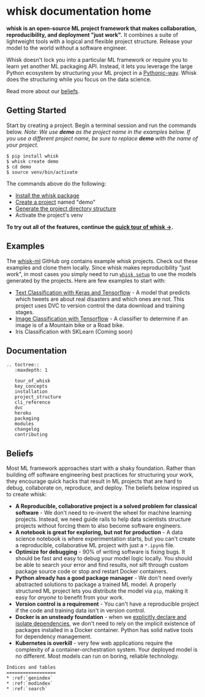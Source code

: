 # whisk documentation home

__whisk is an open-source ML project framework that makes collaboration, reproducibility, and deployment "just work".__ It combines a suite of lightweight tools with a logical and flexible project structure. Release your model to the world without a software engineer.

Whisk doesn't lock you into a particular ML framework or require you to learn yet another ML packaging API. Instead, it lets you leverage the large Python ecosystem by structuring your ML project in a [Pythonic-way](
https://docs.python-guide.org/writing/structure/). Whisk does the structuring while you focus on the data science.

Read more about our [beliefs](#beliefs).

## Getting Started

Start by creating a project. Begin a terminal session and run the commands below. _Note: We use __demo__ as the project name in the examples below. If you use a different project name, be sure to replace __demo__ with the name of your project._

```
$ pip install whisk
$ whisk create demo
$ cd demo
$ source venv/bin/activate
```

The commands above do the following:

* [Install the whisk package](installation.html)
* [Create a project](cli_reference.html#whisk-create) named "demo"
* [Generate the project directory structure](project_structure.html)
* Activate the project's venv

__To try out all of the features, continue the [quick tour of whisk →](tour_of_whisk.html#try-the-sample-model).__

## Examples

The [whisk-ml](https://github.com/whisk-ml) GitHub org contains example whisk projects. Check out these examples and clone them locally. Since whisk makes reproducibility "just work", in most cases you simply need to run [`whisk setup`](cli_reference.html#whisk-setup) to use the models generated by the projects. Here are few examples to start with:

* [Text Classification with Keras and Tensorflow](https://github.com/whisk-ml/disaster_tweets) - A model that predicts which tweets are about real disasters and which ones are not. This project uses DVC to version control the data download and training stages.
* [Image Classification with Tensorflow](https://github.com/whisk-ml/bike_image_classifier_tensorflow) - A classifier to determine if an image is of a Mountain bike or a Road bike.
* Iris Classification with SKLearn (Coming soon)

## Documentation

```eval_rst
.. toctree::
   :maxdepth: 1

   tour_of_whisk
   key_concepts
   installation
   project_structure
   cli_reference
   dvc
   heroku
   packaging
   modules
   changelog
   contributing
```

## Beliefs

Most ML framework approaches start with a shaky foundation. Rather than building off software engineering best practices for structuring your work, they encourage quick hacks that result in ML projects that are hard to debug, collaborate on, reproduce, and deploy. The beliefs below inspired us to create whisk:

* **A Reproducible, collaborative project is a solved problem for classical software** - We don't need to re-invent the wheel for machine learning projects. Instead, we need guide rails to help data scientists structure projects without forcing them to also become software engineers.
* **A notebook is great for exploring, but not for production** - A data science notebook is where experimentation starts, but you can't create a reproducible, collaborative ML project with just a `*.ipynb` file.
* **Optimize for debugging** - 90% of writing software is fixing bugs. It should be fast and easy to debug your model logic locally. You should be able to search your error and find results, not sift through custom package source code or stop and restart Docker containers.
* **Python already has a good package manager** - We don't need overly abstracted solutions to package a trained ML model. A properly structured ML project lets you distribute the model via `pip`, making it easy for _anyone_ to benefit from your work.
* **Version control is a requirement** - You can't have a reproducible project if the code and training data isn't in version control.
* **Docker is an unsteady foundation** - when we [explicitly declare and isolate dependencies](https://12factor.net/dependencies), we don't need to rely on the implicit existence of packages installed in a Docker container. Python has solid native tools for dependency management.
* **Kubernetes is overkill** - very few web applications require the complexity of a container-orchestration system. Your deployed model is no different. Most models can run on boring, reliable technology.

```eval_rst
Indices and tables
==================
* :ref:`genindex`
* :ref:`modindex`
* :ref:`search`
```
